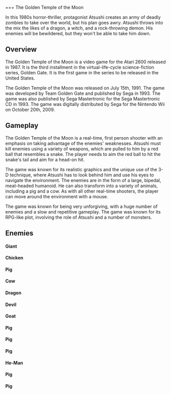 
===
The Golden Temple of the Moon

In this 1980s horror-thriller, protagonist Atsushi creates an army of deadly zombies to take over the world, but his plan goes awry. Atsushi throws into the mix the likes of a dragon, a witch, and a rock-throwing demon. His enemies will be bewildered, but they won't be able to take him down.

## Overview

The Golden Temple of the Moon is a video game for the Atari 2600 released in 1987. It is the third installment in the virtual-life-cycle science-fiction series, Golden Gate. It is the first game in the series to be released in the United States.

The Golden Temple of the Moon was released on July 15th, 1991. The game was developed by Team Golden Gate and published by Sega in 1993. The game was also published by Sega Mastertronic for the Sega Mastertronic CD in 1993. The game was digitally distributed by Sega for the Nintendo Wii on October 20th, 2009.

## Gameplay

The Golden Temple of the Moon is a real-time, first person shooter with an emphasis on taking advantage of the enemies' weaknesses. Atsushi must kill enemies using a variety of weapons, which are pulled to him by a red ball that resembles a snake. The player needs to aim the red ball to hit the snake's tail and aim for a head-on hit.

The game was known for its realistic graphics and the unique use of the 3-D technique, where Atsushi has to look behind him and use his eyes to navigate the environment. The enemies are in the form of a large, bipedal, meat-headed humanoid. He can also transform into a variety of animals, including a pig and a cow. As with all other real-time shooters, the player can move around the environment with a mouse.

The game was known for being very unforgiving, with a huge number of enemies and a slow and repetitive gameplay. The game was known for its RPG-like plot, involving the role of Atsushi and a number of monsters.

## Enemies

#### Giant

#### Chicken

#### Pig

#### Cow

#### Dragon

#### Devil

#### Goat

#### Pig

#### Pig

#### Pig

#### He-Man

#### Pig

#### Pig


